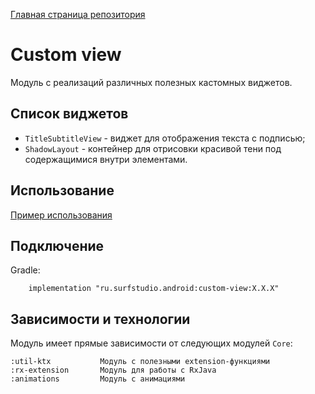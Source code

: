 [Главная страница репозитория](/docs/main.md)

# Custom view
Модуль с реализаций различных полезных кастомных виджетов.

## Список виджетов

+ `TitleSubtitleView` - виджет для отображения текста с подписью;
+ `ShadowLayout` - контейнер для отрисовки красивой тени под содержащимися внутри элементами.

## Использование
[Пример использования](sample)

## Подключение
Gradle:
```
    implementation "ru.surfstudio.android:custom-view:X.X.X"
```    
## Зависимости и технологии

Модуль имеет прямые зависимости от следующих модулей `Core`:

    :util-ktx           Модуль с полезными extension-функциями
    :rx-extension       Модуль для работы с RxJava
    :animations         Модуль с анимациями